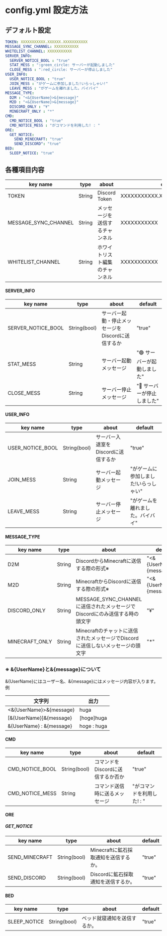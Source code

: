 # config.yml 設定方法
## デフォルト設定
```yml
TOKEN: XXXXXXXXXXX.XXXXXX.XXXXXXXXXXX
MESSAGE_SYNC_CHANNEL: XXXXXXXXXXX
WHITELIST_CHANNEL: XXXXXXXXXXX
SERVER_INFO:
  SERVER_NOTICE_BOOL : "true"
  STAT_MESS : ":green_circle: サーバーが起動しました"
  CLOSE_MESS : ":red_circle: サーバーが停止しました"
USER_INFO:
  USER_NOTICE_BOOL : "true"
  JOIN_MESS : "がゲームに参加しました!いらっしゃい!"
  LEAVE_MESS : "がゲームを離れました。バイバイ"
MESSAGE_TYPE:
  D2M : "<&{UserName}>&{message}"
  M2D : "<&{UserName}>&{message}"
  DISCORD_ONLY : "¥"
  MINECRAFT_ONLY : "*"
CMD:
  CMD_NOTICE_BOOL : "true"
  CMD_NOTICE_MESS : "がコマンドを利用した! : "
ORE:
  GET_NOTICE:
    SEND_MINECRAFT: "true"
    SEND_DISCORD": "true"
BED:
  SLEEP_NOTICE: "true"
```

## 各種項目内容
|key name|type|about|default|
|----|----|----|----|
|TOKEN|String|Discord Token|XXXXXXXXXXX.XXXXXX.XXXXXXXXXXX|
|MESSAGE_SYNC_CHANNEL|String|メッセージを送信するチャンネル|XXXXXXXXXXX|
|WHITELIST_CHANNEL|String|ホワイトリスト編集のチャンネル|XXXXXXXXXXX|

#### SERVER_INFO
|key name|type|about|default|
|----|----|----|----|
|SERVER_NOTICE_BOOL|String(bool)|サーバー起動・停止メッセージをDiscordに送信するか|"true"|
|STAT_MESS|String|サーバー起動メッセージ|":green_circle: サーバーが起動しました"|
|CLOSE_MESS|String|サーバー停止メッセージ|":red_circle: サーバーが停止しました"|

#### USER_INFO
|key name|type|about|default|
|----|----|----|----|
|USER_NOTICE_BOOL|String(bool)|サーバー入退室をDiscordに送信するか|"true"|
|JOIN_MESS|String|サーバー起動メッセージ|"がゲームに参加しました!いらっしゃい"|
|LEAVE_MESS|String|サーバー停止メッセージ|"がゲームを離れました。バイバイ"|

#### MESSAGE_TYPE
|key name|type|about|default|
|----|----|----|----|
|D2M|String|DiscordからMinecraftに送信する際の形式※|"<&{UserName}>&{message}"|
|M2D|String|MinecraftからDiscordに送信する際の形式※|"<&{UserName}>&{message}"|
|DISCORD_ONLY|String|MESSAGE_SYNC_CHANNELに送信されたメッセージでDiscordにのみ送信する時の頭文字|"¥"|
|MINECRAFT_ONLY|String|Minecraftのチャットに送信されたメッセージでDiscordに送信しないメッセージの頭文字|"*"|

### ※ &{UserName}と&{message}について  
&{UserName}にはユーザー名、&{message}にはメッセージ内容が入ります。  
例

|文字列|出力|
|----|----|
|<&{UserName}>&{message}|<hoge>huga|
|[&{UserName}]&{message}|[hoge]huga|
|&{UserName} : &{message}|hoge : huga|


#### CMD
|key name|type|about|default|
|----|----|----|----|
|CMD_NOTICE_BOOL|String(bool)|コマンドをDiscordに送信するか否か|"true"|
|CMD_NOTICE_MESS|String|コマンド送信時に送るメッセージ|"がコマンドを利用した! : "|
  
#### ORE
##### GET_NOTICE
|key name|type|about|default|
|----|----|----|----|
|SEND_MINECRAFT|String(bool)|Minecraftに鉱石採取通知を送信するか。|"true"|
|SEND_DISCORD|String(bool)|Discordに鉱石採取通知を送信するか。|"true"|
  
#### BED
|key name|type|about|default|
|----|----|----|----|
|SLEEP_NOTICE|String(bool)|ベッド就寝通知を送信するか。|"true"|
